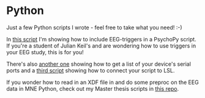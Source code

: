 # Python

Just a few Python scripts I wrote - feel free to take what you need! :-)

In [this script](https://github.com/MMarieSchuckart/Python/blob/master/Psychopy_EEG_trigger) I'm showing how to include EEG-triggers in a PsychoPy script. If you're a student of Julian Keil's and are wondering how to use triggers in your EEG study, this is for you! 

There's also [another one](https://github.com/MMarieSchuckart/Python/blob/master/show_all_serial_ports) showing how to get a list of your device's serial ports and a [third script](https://github.com/MMarieSchuckart/Python/blob/master/PsychoPy_to_LSL) showing how to connect your script to LSL. 

If you wonder how to read in an XDF file in and do some preproc on the EEG data in MNE Python, check out my Master thesis scripts in [this repo](https://github.com/MMarieSchuckart/Masters_Thesis).
